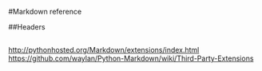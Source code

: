 #Markdown reference

##Headers

##

http://pythonhosted.org/Markdown/extensions/index.html
https://github.com/waylan/Python-Markdown/wiki/Third-Party-Extensions